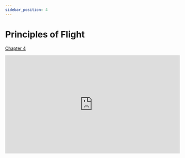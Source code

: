 ```yaml
---
sidebar_position: 4
---
```


# Principles of Flight

[Chapter 4](https://www.faa.gov/sites/faa.gov/files/06_phak_ch4_0.pdf)

<iframe width="560" height="315" src="https://www.youtube-nocookie.com/embed/wq7CWIaaGGY?si=dxNykGEu7NZdm3se" title="YouTube video player" frameborder="0" allow="accelerometer; clipboard-write; encrypted-media; picture-in-picture; web-share; fullscreen" referrerpolicy="strict-origin-when-cross-origin" allowfullscreen></iframe>